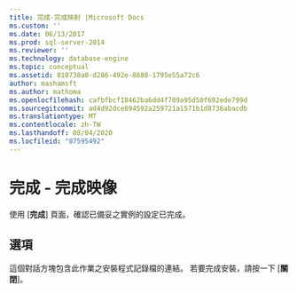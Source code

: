 ```yaml
---
title: 完成-完成映射 |Microsoft Docs
ms.custom: ''
ms.date: 06/13/2017
ms.prod: sql-server-2014
ms.reviewer: ''
ms.technology: database-engine
ms.topic: conceptual
ms.assetid: 810738a0-d286-492e-8888-1795e55a72c6
author: mashamsft
ms.author: mathoma
ms.openlocfilehash: cafbfbcf18462ba6dd4f709a95d50f692ede799d
ms.sourcegitcommit: ad4d92dce894592a259721a1571b1d8736abacdb
ms.translationtype: MT
ms.contentlocale: zh-TW
ms.lasthandoff: 08/04/2020
ms.locfileid: "87595492"
---
```

# <a name="complete---complete-image"></a>完成 - 完成映像
  使用 [**完成**] 頁面，確認已備妥之實例的設定已完成。  
  
## <a name="options"></a>選項  
 這個對話方塊包含此作業之安裝程式記錄檔的連結。 若要完成安裝，請按一下 [**關閉**]。  
  
  
